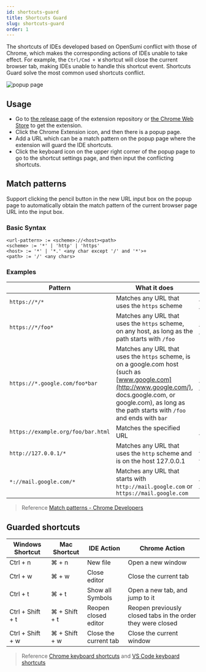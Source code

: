 ```yaml
---
id: shortcuts-guard
title: Shortcuts Guard
slug: shortcuts-guard
order: 1
---
```


The shortcuts of IDEs developed based on OpenSumi conflict with those of Chrome, which makes the corresponding actions of IDEs unable to take effect. For example, the `Ctrl/Cmd + W` shortcut will close the current browser tab, making IDEs unable to handle this shortcut event. Shortcuts Guard solve the most common used shortcuts conflict.

![popup page](https://gw.alipayobjects.com/zos/antfincdn/WT9eqVueq/9b0b170a-cd32-40ec-9dbf-ea145f6bc800.png)

## Usage

- Go to [the release page](https://github.com/opensumi/shortcuts-guard/releases) of the extension repository or [the Chrome Web Store](https://chrome.google.com/webstore/detail/shortcuts-guard/nephehdkdelkjgiihmhdjpedpoinmpjl?hl=en-US) to get the extension.
- Click the Chrome Extension icon, and then there is a popup page.
- Add a URL which can be a match pattern on the popup page where the extension will guard the IDE shortcuts.
- Click the keyboard icon on the upper right corner of the popup page to go to the shortcut settings page, and then input the conflicting shortcuts.

## Match patterns

Support clicking the pencil button in the new URL input box on the popup page to automatically obtain the match pattern of the current browser page URL into the input box.

### Basic Syntax

```
<url-pattern> := <scheme>://<host><path>
<scheme> := '*' | 'http' | 'https'
<host> := '*' | '*.' <any char except '/' and '*'>+
<path> := '/' <any chars>
```

### Examples

| Pattern                            | What it does                                                                                                                                                                                                         | Examples of matching URLs                                         |
| ---------------------------------- | -------------------------------------------------------------------------------------------------------------------------------------------------------------------------------------------------------------------- | ----------------------------------------------------------------- |
| `https://*/*`                      | Matches any URL that uses the `https` scheme                                                                                                                                                                         | https://www.google.com/ https://example.org/foo/bar.html          |
| `https://*/foo*`                   | Matches any URL that uses the `https` scheme, on any host, as long as the path starts with `/foo`                                                                                                                    | https://example.com/foo/bar.html https://www.google.com/foo       |
| `https://*.google.com/foo*bar`     | Matches any URL that uses the `https` scheme, is on a google.com host (such as [www.google.com](http://www.google.com/), docs.google.com, or google.com), as long as the path starts with `/foo` and ends with `bar` | https://www.google.com/foo/baz/bar https://docs.google.com/foobar |
| `https://example.org/foo/bar.html` | Matches the specified URL                                                                                                                                                                                            | https://example.org/foo/bar.html                                  |
| `http://127.0.0.1/*`               | Matches any URL that uses the `http` scheme and is on the host 127.0.0.1                                                                                                                                             | http://127.0.0.1/ http://127.0.0.1/foo/bar.html                   |
| `*://mail.google.com/*`            | Matches any URL that starts with `http://mail.google.com` or `https://mail.google.com`                                                                                                                               | http://mail.google.com/foo/baz/bar https://mail.google.com/foobar |

> Reference [Match patterns - Chrome Developers](https://developer.chrome.com/docs/extensions/mv3/match_patterns/)

## Guarded shortcuts

| **Windows Shortcut** | **Mac Shortcut** | **IDE Action**        | **Chrome Action**                                           |
| -------------------- | ---------------- | --------------------- | ----------------------------------------------------------- |
| Ctrl + n             | ⌘ + n            | New file              | Open a new window                                           |
| Ctrl + w             | ⌘ + w            | Close editor          | Close the current tab                                       |
| Ctrl + t             | ⌘ + t            | Show all Symbols      | Open a new tab, and jump to it                              |
| Ctrl + Shift + t     | ⌘ + Shift + t    | Reopen closed editor  | Reopen previously closed tabs in the order they were closed |
| Ctrl + Shift + w     | ⌘ + Shift + w    | Close the current tab | Close the current window                                    |

> Reference [Chrome keyboard shortcuts](https://support.google.com/chrome/answer/157179?hl=en&co=GENIE.Platform%3DDesktop) and [VS Code keyboard shortcuts](https://code.visualstudio.com/shortcuts/keyboard-shortcuts-windows.pdf)
